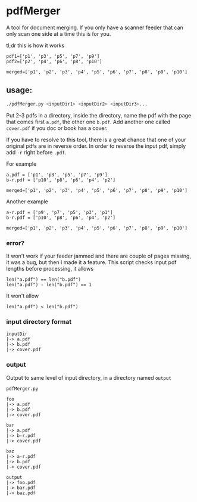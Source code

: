 # pdfMerger

A tool for document merging. If you only have a scanner feeder that can only scan one side at a time this is for you. 

tl;dr this is how it works
``` 
pdf1=['p1', 'p3', 'p5', 'p7', 'p9']
pdf2=['p2', 'p4', 'p6', 'p8', 'p10']

merged=['p1', 'p2', 'p3', 'p4', 'p5', 'p6', 'p7', 'p8', 'p9', 'p10']
```

## usage:

``` sh
./pdfMerger.py <inputDir1> <inputDir2> <inputDir3>...
```

Put 2-3 pdfs in a directory, inside the directory, name the pdf with the page that comes first `a.pdf`, the other one `b.pdf`. Add another one called `cover.pdf` if you doc or book has a cover.

If you have to resolve to this tool, there is a great chance that one of your original pdfs are in reverse order. In order to reverse the input pdf, simply add `-r` right before `.pdf`. 

For example
```
a.pdf = ['p1', 'p3', 'p5', 'p7', 'p9']
b-r.pdf = ['p10', 'p8', 'p6', 'p4', 'p2']

merged=['p1', 'p2', 'p3', 'p4', 'p5', 'p6', 'p7', 'p8', 'p9', 'p10']
```

Another example
```
a-r.pdf = ['p9', 'p7', 'p5', 'p3', 'p1']
b-r.pdf = ['p10', 'p8', 'p6', 'p4', 'p2']

merged=['p1', 'p2', 'p3', 'p4', 'p5', 'p6', 'p7', 'p8', 'p9', 'p10']
```

### error?
It won't work if your feeder jammed and there are couple of pages missing, it was a bug, but then I made it a feature.
This script checks input pdf lengths before processing, it allows
```
len("a.pdf") == len("b.pdf")
len("a.pdf") - len("b.pdf") == 1
```

It won't allow
```
len("a.pdf") < len("b.pdf")
```


### input directory format
```
inputDir
|-> a.pdf
|-> b.pdf
|-> cover.pdf
```

### output
Output to same level of input directory, in a directory named `output`
```
pdfMerger.py

foo
|-> a.pdf
|-> b.pdf
|-> cover.pdf

bar
|-> a.pdf
|-> b-r.pdf
|-> cover.pdf

baz
|-> a-r.pdf
|-> b.pdf
|-> cover.pdf

output
|-> foo.pdf
|-> bar.pdf
|-> baz.pdf

```
